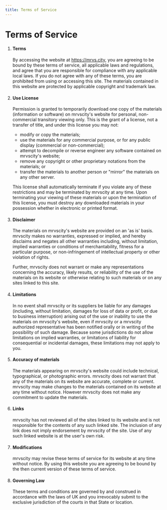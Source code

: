 ```yaml
---
title: Terms of Service
---
```


# Terms of Service

1. #### Terms

   By accessing the website at https://mrvs.city, you are agreeing to be bound by these terms of service, all applicable laws and regulations, and agree that you are responsible for compliance with any applicable local laws. If you do not agree with any of these terms, you are prohibited from using or accessing this site. The materials contained in this website are protected by applicable copyright and trademark law.

2. #### Use License
   Permission is granted to temporarily download one copy of the materials (information or software) on mrvscity's website for personal, non-commercial transitory viewing only. This is the grant of a license, not a transfer of title, and under this license you may not:
   
   - modify or copy the materials;
   - use the materials for any commercial purpose, or for any public display (commercial or non-commercial);
   - attempt to decompile or reverse engineer any software contained on mrvscity's website;
   - remove any copyright or other proprietary notations from the materials; or
   - transfer the materials to another person or "mirror" the materials on any other server.
   
   This license shall automatically terminate if you violate any of these restrictions and may be terminated by mrvscity at any time. Upon terminating your viewing of these materials or upon the termination of this license, you must destroy any downloaded materials in your possession whether in electronic or printed format.

3. #### Disclaimer

   The materials on mrvscity's website are provided on an 'as is' basis. mrvscity makes no warranties, expressed or implied, and hereby disclaims and negates all other warranties including, without limitation, implied warranties or conditions of merchantability, fitness for a particular purpose, or non-infringement of intellectual property or other violation of rights.
   
   Further, mrvscity does not warrant or make any representations concerning the accuracy, likely results, or reliability of the use of the materials on its website or otherwise relating to such materials or on any sites linked to this site.

4. #### Limitations

   In no event shall mrvscity or its suppliers be liable for any damages (including, without limitation, damages for loss of data or profit, or due to business interruption) arising out of the use or inability to use the materials on mrvscity's website, even if mrvscity or a mrvscity authorized representative has been notified orally or in writing of the possibility of such damage. Because some jurisdictions do not allow limitations on implied warranties, or limitations of liability for consequential or incidental damages, these limitations may not apply to you.

5. #### Accuracy of materials

   The materials appearing on mrvscity's website could include technical, typographical, or photographic errors. mrvscity does not warrant that any of the materials on its website are accurate, complete or current. mrvscity may make changes to the materials contained on its website at any time without notice. However mrvscity does not make any commitment to update the materials.

6. #### Links

   mrvscity has not reviewed all of the sites linked to its website and is not responsible for the contents of any such linked site. The inclusion of any link does not imply endorsement by mrvscity of the site. Use of any such linked website is at the user's own risk.

7. #### Modifications

   mrvscity may revise these terms of service for its website at any time without notice. By using this website you are agreeing to be bound by the then current version of these terms of service.

8. #### Governing Law

   These terms and conditions are governed by and construed in accordance with the laws of UK and you irrevocably submit to the exclusive jurisdiction of the courts in that State or location.
									
